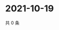 # 2021-10-19

共 0 条

<!-- BEGIN WEIBO -->
<!-- 最后更新时间 Tue Oct 19 2021 17:14:15 GMT+0800 (China Standard Time) -->

<!-- END WEIBO -->
